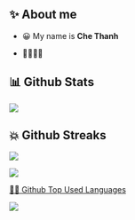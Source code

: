 ## ✨ About me

- 😀 My name is **Che Thanh**

- 💬💬💬💬
## 📊 Github Stats


![](https://github-readme-stats.vercel.app/api?username=LeCheThanh&hide=contribs,prs&theme=moltack)


## 💥 Github Streaks 
![](https://github-readme-streak-stats.herokuapp.com/?user=LeCheThanh&theme=moltack)


![](https://komarev.com/ghpvc/?username=LeCheThanh&color=red)


<p align="center">
      <a href="https://github.com/LeCheThanh">
            <p> 👨‍💻 Github Top Used Languages  </p>
        <img src="https://github-readme-stats.vercel.app/api/top-langs/?username=LeCheThanh&theme=moltack&include_all_commits=false&count_private=false&layout=compact" />
      </a>
</p>

